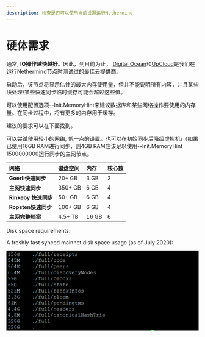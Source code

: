 ```yaml
---
description: 检查是否可以使用当前设置运行Nethermind
---
```


# 硬体需求

通常, **IO操作越快越好**。因此，到目前为止， [Digital Ocean](https://www.digitalocean.com/)和[UpCloud](https://upcloud.com/)是我们在运行Nethermind节点时测试过的最佳云提供商。

启动后，该节点将显示估计的最大内存使用量，但并不能说明所有内容，并且某些块处理/某些快速同步临时缓存可能会超过这些值。

可以使用配置选项--Init.MemoryHint来建议数据库和某些网络操作要使用的内存量。在同步过程中，将有更多的内存用于缓存。

建议的要求可以在下面找到。

可以尝试使用较小的网络, 低一点的设置。也可以在初始同步后降级虚拟机\（如果已使用16GB RAM进行同步，则4GB RAM应该足以使用--Init.MemoryHint 1500000000运行同步的主网节点。

| 网络 | 磁盘空间 | 内存 | 核心数 |
| :--- | :--- | :--- | :--- |
| **Goerli快速同步** | 20+ GB | 3 GB | 2 |
| **主网快速同步** | 350+ GB | 6 GB | 4 |
| **Rinkeby 快速同步** | 50+ GB | 6 GB | 4 |
| **Ropsten快速同步** | 100+ GB | 6 GB | 4 |
| **主网完整档案** | 4.5+ TB | 16 GB | 6 |

Disk space requirements:

A freshly fast synced mainnet disk space usage \(as of July 2020\):

![If you sync without receipts the 160GB space can be saved. Without bodies - 99GB more.](../.gitbook/assets/image%20%2856%29.png)

